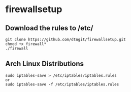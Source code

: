 # firewallsetup
## Download the rules to /etc/
```
git clone https://github.com/dtngit/firewallsetup.git
chmod +x firewall*
./firewall
```
## Arch Linux Distributions
```
sudo iptables-save > /etc/iptables/iptables.rules
or
sudo iptables-save -f /etc/iptables/iptables.rules
```
